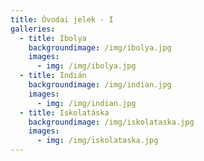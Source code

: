 ```yaml
---
title: Óvodai jelek - I
galleries:
  - title: Ibolya
    backgroundimage: /img/ibolya.jpg
    images: 
      - img: /img/ibolya.jpg
  - title: Indián
    backgroundimage: /img/indian.jpg
    images: 
      - img: /img/indian.jpg
  - title: Iskolatáska
    backgroundimage: /img/iskolataska.jpg
    images: 
      - img: /img/iskolataska.jpg
---
```

  